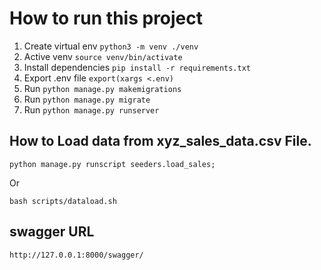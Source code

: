 
# How to run this project

1. Create virtual env  ```python3 -m venv ./venv```
2. Active venv ```source venv/bin/activate```
3. Install dependencies ```pip install -r requirements.txt```
4. Export .env file  ```export(xargs <.env)```
5. Run ```python manage.py makemigrations```
6. Run ```python manage.py migrate```
7. Run ```python manage.py runserver```


## How to Load data from xyz_sales_data.csv File.
```
python manage.py runscript seeders.load_sales;
```
Or 
```
bash scripts/dataload.sh
```

## swagger URL
```
http://127.0.0.1:8000/swagger/
```
